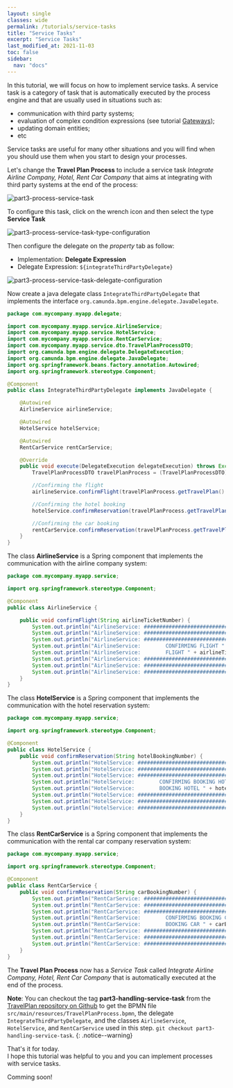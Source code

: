 ```yaml
---
layout: single
classes: wide
permalink: /tutorials/service-tasks
title: "Service Tasks"
excerpt: "Service Tasks"
last_modified_at: 2021-11-03
toc: false
sidebar:
  nav: "docs"
---
```


In this tutorial, we will focus on how to implement service tasks. 
A service task is a category of task that is automatically executed by the process engine and that are usually used in situations such as:

- communication with third party systems;
- evaluation of complex condition expressions (see tutorial [Gateways](handling-gateways));
- updating domain entities;
- etc

Service tasks are useful for many other situations and you will find when you should use them when you start to design your processes.

Let's change the **Travel Plan Process** to include a service task *Integrate Airline Company, Hotel, Rent Car Company* that aims at integrating with third party systems at the end of the process:

![part3-process-service-task](https://user-images.githubusercontent.com/4369840/140199677-f6017a14-18cf-448e-a063-f799527022d9.png)

To configure this task, click on the wrench icon and then select the type **Service Task**

![part3-process-service-task-type-configuration](https://user-images.githubusercontent.com/4369840/140200578-6b77c316-c7c3-40a9-8a35-e6bcd9db1231.png)

Then configure the delegate on the *property* tab as follow:

- Implementation: **Delegate Expression**
- Delegate Expression: `${integrateThirdPartyDelegate}`

![part3-process-service-task-delegate-configuration](https://user-images.githubusercontent.com/4369840/140200574-2020a5f0-4e52-451b-bf67-3fd248b799e1.png)

Now create a java delegate class `IntegrateThirdPartyDelegate` that implements the interface `org.camunda.bpm.engine.delegate.JavaDelegate`.

```java
package com.mycompany.myapp.delegate;

import com.mycompany.myapp.service.AirlineService;
import com.mycompany.myapp.service.HotelService;
import com.mycompany.myapp.service.RentCarService;
import com.mycompany.myapp.service.dto.TravelPlanProcessDTO;
import org.camunda.bpm.engine.delegate.DelegateExecution;
import org.camunda.bpm.engine.delegate.JavaDelegate;
import org.springframework.beans.factory.annotation.Autowired;
import org.springframework.stereotype.Component;

@Component
public class IntegrateThirdPartyDelegate implements JavaDelegate {

    @Autowired
    AirlineService airlineService;

    @Autowired
    HotelService hotelService;

    @Autowired
    RentCarService rentCarService;

    @Override
    public void execute(DelegateExecution delegateExecution) throws Exception {
        TravelPlanProcessDTO travelPlanProcess = (TravelPlanProcessDTO) delegateExecution.getVariable("processInstance");

        //Confirming the flight
        airlineService.confirmFlight(travelPlanProcess.getTravelPlan().getAirlineTicketNumber());

        //Confirming the hotel booking
        hotelService.confirmReservation(travelPlanProcess.getTravelPlan().getHotelBookingNumber());

        //Confirming the car booking
        rentCarService.confirmReservation(travelPlanProcess.getTravelPlan().getCarBookingNumber());
    }
}
```

The class **AirlineService** is a Spring component that implements the communication with the airline company system:

```java
package com.mycompany.myapp.service;

import org.springframework.stereotype.Component;

@Component
public class AirlineService {

    public void confirmFlight(String airlineTicketNumber) {
        System.out.println("AirlineService: ###########################################");
        System.out.println("AirlineService: ###########################################");
        System.out.println("AirlineService: ###########################################");
        System.out.println("AirlineService:        CONFIRMING FLIGHT " + airlineTicketNumber);
        System.out.println("AirlineService:        FLIGHT " + airlineTicketNumber + " CONFIRMED");
        System.out.println("AirlineService: ###########################################");
        System.out.println("AirlineService: ###########################################");
        System.out.println("AirlineService: ###########################################\n\n\n");
    }
}
```

The class **HotelService** is a Spring component that implements the communication with the hotel reservation system:

```java
package com.mycompany.myapp.service;

import org.springframework.stereotype.Component;

@Component
public class HotelService {
    public void confirmReservation(String hotelBookingNumber) {
        System.out.println("HotelService: ###########################################");
        System.out.println("HotelService: ###########################################");
        System.out.println("HotelService: ###########################################");
        System.out.println("HotelService:        CONFIRMING BOOKING HOTEL " + hotelBookingNumber);
        System.out.println("HotelService:        BOOKING HOTEL " + hotelBookingNumber + " CONFIRMED");
        System.out.println("HotelService: ###########################################");
        System.out.println("HotelService: ###########################################");
        System.out.println("HotelService: ###########################################\n\n\n");
    }
}
```

The class **RentCarService** is a Spring component that implements the communication with the rental car company reservation system:

```java
package com.mycompany.myapp.service;

import org.springframework.stereotype.Component;

@Component
public class RentCarService {
    public void confirmReservation(String carBookingNumber) {
        System.out.println("RentCarService: ###########################################");
        System.out.println("RentCarService: ###########################################");
        System.out.println("RentCarService: ###########################################");
        System.out.println("RentCarService:        CONFIRMING BOOKING CAR " + carBookingNumber);
        System.out.println("RentCarService:        BOOKING CAR " + carBookingNumber + " CONFIRMED");
        System.out.println("RentCarService: ###########################################");
        System.out.println("RentCarService: ###########################################");
        System.out.println("RentCarService: ###########################################\n\n\n");
    }
}
```

The **Travel Plan Process** now has a *Service Task* called *Integrate Airline Company, Hotel, Rent Car Company* that is automatically executed at the end of the process.

**Note**: You can checkout the tag **part3-handling-service-task** from the [TravelPlan repository on Github](https://github.com/AgileKip/travel-plan-tutorial) to get the BPMN file `src/main/resources/TravelPlanProcess.bpmn`, the delegate `IntegrateThirdPartyDelegate`, and the classes `AirlineService`, `HotelService`, and `RentCarService` used in this step. `git checkout part3-handling-service-task`.
{: .notice--warning}


That's it for today.  
I hope this tutorial was helpful to you and you can implement processes with service tasks.





Comming soon!